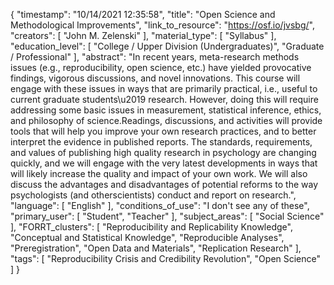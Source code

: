 {
    "timestamp": "10/14/2021 12:35:58",
    "title": "Open Science and Methodological Improvements",
    "link_to_resource": "https://osf.io/jvsbg/",
    "creators": [
        "John M. Zelenski"
    ],
    "material_type": [
        "Syllabus"
    ],
    "education_level": [
        "College / Upper Division (Undergraduates)",
        "Graduate / Professional"
    ],
    "abstract": "In recent years, meta-research methods issues (e.g., reproducibility, open science, etc.) have yielded provocative findings, vigorous discussions, and novel innovations. This course will engage with these issues in ways that are primarily practical, i.e., useful to current graduate students\u2019 research. However, doing this will require addressing some basic issues in measurement, statistical inference, ethics, and philosophy of science.Readings, discussions, and activities will provide tools that will help you improve your own research practices, and to better interpret the evidence in published reports. The standards, requirements, and values of publishing high quality research in psychology are changing quickly, and we will engage with the very latest developments in ways that will likely increase the quality and impact of your own work. We will also discuss the advantages and disadvantages of potential reforms to the way psychologists (and otherscientists) conduct and report on research.",
    "language": [
        "English"
    ],
    "conditions_of_use": "I don't see any of these",
    "primary_user": [
        "Student",
        "Teacher"
    ],
    "subject_areas": [
        "Social Science"
    ],
    "FORRT_clusters": [
        "Reproducibility and Replicability Knowledge",
        "Conceptual and Statistical Knowledge",
        "Reproducible Analyses",
        "Preregistration",
        "Open Data and Materials",
        "Replication Research"
    ],
    "tags": [
        "Reproducibility Crisis and Credibility Revolution",
        "Open Science"
    ]
}